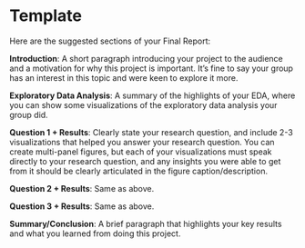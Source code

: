 # Template

Here are the suggested sections of your Final Report:

**Introduction**: A short paragraph introducing your project to the audience and a motivation for why this project is important. It’s fine to say your group has an interest in this topic and were keen to explore it more.

**Exploratory Data Analysis**: A summary of the highlights of your EDA, where you can show some visualizations of the exploratory data analysis your group did.

**Question 1 + Results**: Clearly state your research question, and include 2-3 visualizations that helped you answer your research question. You can create multi-panel figures, but each of your visualizations must speak directly to your research question, and any insights you were able to get from it should be clearly articulated in the figure caption/description.

**Question 2 + Results**: Same as above.

**Question 3 + Results**: Same as above.

**Summary/Conclusion**: A brief paragraph that highlights your key results and what you learned from doing this project.